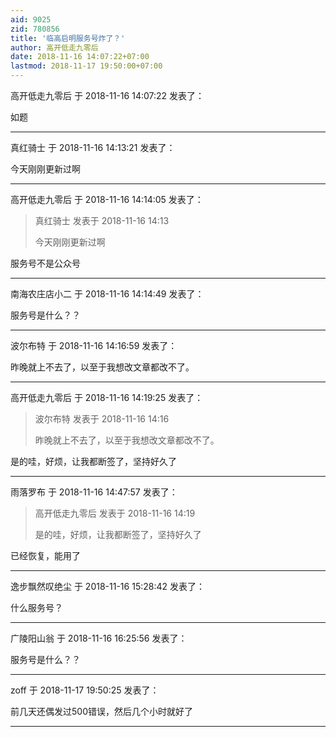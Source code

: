 ```yaml
---
aid: 9025
zid: 780856
title: '临高启明服务号炸了？'
author: 高开低走九零后
date: 2018-11-16 14:07:22+07:00
lastmod: 2018-11-17 19:50:00+07:00
---
```


高开低走九零后 于 2018-11-16 14:07:22 发表了：

如题

---------

真红骑士 于 2018-11-16 14:13:21 发表了：

今天刚刚更新过啊

---------

高开低走九零后 于 2018-11-16 14:14:05 发表了：

> 真红骑士 发表于 2018-11-16 14:13
> 
> 今天刚刚更新过啊



服务号不是公众号

---------

南海农庄店小二 于 2018-11-16 14:14:49 发表了：

服务号是什么？？

---------

波尔布特 于 2018-11-16 14:16:59 发表了：

昨晚就上不去了，以至于我想改文章都改不了。

---------

高开低走九零后 于 2018-11-16 14:19:25 发表了：

> 波尔布特 发表于 2018-11-16 14:16
> 
> 昨晚就上不去了，以至于我想改文章都改不了。



是的哇，好烦，让我都断签了，坚持好久了

---------

雨落罗布 于 2018-11-16 14:47:57 发表了：

> 高开低走九零后 发表于 2018-11-16 14:19
> 
> 是的哇，好烦，让我都断签了，坚持好久了



已经恢复，能用了

---------

逸步飘然叹绝尘 于 2018-11-16 15:28:42 发表了：

什么服务号？

---------

广陵阳山翁 于 2018-11-16 16:25:56 发表了：

服务号是什么？？

---------

zoff 于 2018-11-17 19:50:25 发表了：

前几天还偶发过500错误，然后几个小时就好了

---------

